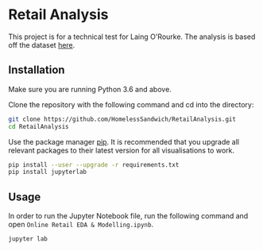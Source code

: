 # Retail Analysis

This project is for a technical test for Laing O'Rourke.
The analysis is based off the dataset [here](http://archive.ics.uci.edu/ml/datasets/Online+Retail#).

## Installation

Make sure you are running Python 3.6 and above.

Clone the repository with the following command and cd into the directory: 
```bash
git clone https://github.com/HomelessSandwich/RetailAnalysis.git
cd RetailAnalysis
```

Use the package manager [pip](https://pip.pypa.io/en/stable/).
It is recommended that you upgrade all relevant packages to their latest version for all visualisations to work.

```bash
pip install --user --upgrade -r requirements.txt
pip install jupyterlab
```

## Usage

In order to run the Jupyter Notebook file, run the following command and open `Online Retail EDA & Modelling.ipynb`.
```bash
jupyter lab
```
